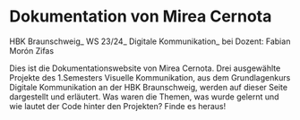 # Dokumentation von Mirea Cernota

HBK Braunschweig_
WS 23/24_
Digitale Kommunikation_
bei Dozent: Fabian Morón Zifas

Dies ist die Dokumentationswebsite von Mirea Cernota. Drei ausgewählte Projekte des 1.Semesters Visuelle Kommunikation, aus dem Grundlagenkurs Digitale Kommunikation an der HBK Braunschweig, werden auf dieser Seite dargestellt und erläutert. Was waren die Themen, was wurde gelernt und wie lautet der Code hinter den Projekten? Finde es heraus!
